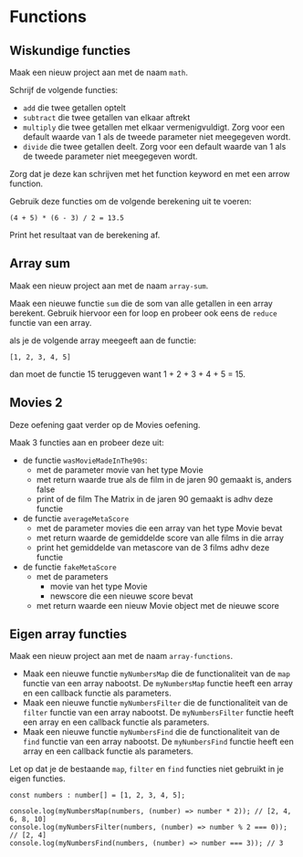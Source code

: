 # Functions

## Wiskundige functies

Maak een nieuw project aan met de naam `math`.

Schrijf de volgende functies:
- `add` die twee getallen optelt
- `subtract` die twee getallen van elkaar aftrekt
- `multiply` die twee getallen met elkaar vermenigvuldigt. Zorg voor een default waarde van 1 als de tweede parameter niet meegegeven wordt.
- `divide` die twee getallen deelt. Zorg voor een default waarde van 1 als de tweede parameter niet meegegeven wordt.

Zorg dat je deze kan schrijven met het function keyword en met een arrow function.

Gebruik deze functies om de volgende berekening uit te voeren:
```
(4 + 5) * (6 - 3) / 2 = 13.5
```

Print het resultaat van de berekening af.

## Array sum

Maak een nieuw project aan met de naam `array-sum`.

Maak een nieuwe functie `sum` die de som van alle getallen in een array berekent. Gebruik hiervoor een for loop en probeer ook eens de `reduce` functie van een array.

als je de volgende array meegeeft aan de functie:

```
[1, 2, 3, 4, 5]
```

dan moet de functie 15 teruggeven want 1 + 2 + 3 + 4 + 5 = 15.

## Movies 2

Deze oefening gaat verder op de Movies oefening. 

Maak 3 functies aan en probeer deze uit:
- de functie `wasMovieMadeInThe90s`: 
  - met de parameter movie van het type Movie
  - met return waarde true als de film in de jaren 90 gemaakt is, anders false
  - print of de film The Matrix in de jaren 90 gemaakt is adhv deze functie
- de functie `averageMetaScore` 
  - met de parameter movies die een array van het type Movie bevat
  - met return waarde de gemiddelde score van alle films in die array 
  - print het gemiddelde van metascore van de 3 films adhv deze functie 
- de functie `fakeMetaScore`
  - met de parameters
    - movie van het type Movie 
    - newscore die een nieuwe score bevat
  - met return waarde een nieuw Movie object met de nieuwe score

## Eigen array functies

Maak een nieuw project aan met de naam `array-functions`.

- Maak een nieuwe functie `myNumbersMap` die de functionaliteit van de `map` functie van een array nabootst. De `myNumbersMap` functie heeft een array en een callback functie als parameters. 
- Maak een nieuwe functie `myNumbersFilter` die de functionaliteit van de `filter` functie van een array nabootst. De `myNumbersFilter` functie heeft een array en een callback functie als parameters. 
- Maak een nieuwe functie `myNumbersFind` die de functionaliteit van de `find` functie van een array nabootst. De `myNumbersFind` functie heeft een array en een callback functie als parameters. 

Let op dat je de bestaande `map`, `filter` en `find` functies niet gebruikt in je eigen functies.

```
const numbers : number[] = [1, 2, 3, 4, 5];

console.log(myNumbersMap(numbers, (number) => number * 2)); // [2, 4, 6, 8, 10]
console.log(myNumbersFilter(numbers, (number) => number % 2 === 0)); // [2, 4]
console.log(myNumbersFind(numbers, (number) => number === 3)); // 3
```
